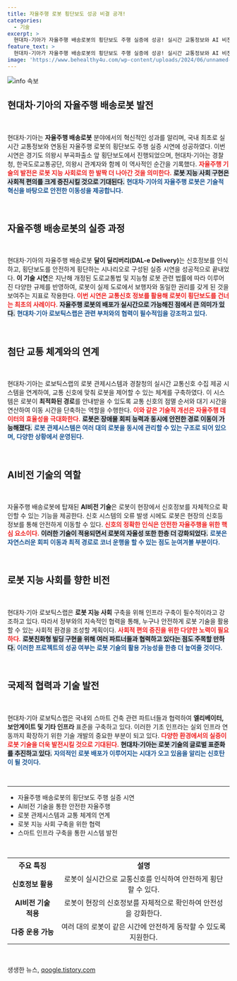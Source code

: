 ```yaml
---
title: 자율주행 로봇 횡단보도 성공 비결 공개!
categories:
  - 기술
excerpt: >
  현대차·기아가 자율주행 배송로봇의 횡단보도 주행 실증에 성공! 실시간 교통정보와 AI 비전 기술로 안전한 이동을 구현하며 로봇 지능 사회를 향한 첫걸음을 내딛었다. 클릭해 더 알아보세요!
feature_text: >
  현대차·기아가 자율주행 배송로봇의 횡단보도 주행 실증에 성공! 실시간 교통정보와 AI 비전 기술로 안전한 이동을 구현하며 로봇 지능 사회를 향한 첫걸음을 내딛었다. 클릭해 더 알아보세요!
image: 'https://www.behealthy4u.com/wp-content/uploads/2024/06/unnamed-file.png'
---
```


<p><img src="https://www.behealthy4u.com/wp-content/uploads/2024/06/unnamed-file.png" alt="info 속보" /></p>

<h2 data-ke-size="size26">현대차·기아의 자율주행 배송로봇 발전</h2>

<p data-ke-size="size16">&nbsp;</p>

<p>현대차·기아는 <strong>자율주행 배송로봇</strong> 분야에서의 혁신적인 성과를 알리며, 국내 최초로 실시간 교통정보와 연동된 자율주행 로봇의 횡단보도 주행 실증 시연에 성공하였다. 이번 시연은 경기도 의왕시 부곡파출소 앞 횡단보도에서 진행되었으며, 현대차·기아는 경찰청, 한국도로교통공단, 의왕시 관계자와 함께 이 역사적인 순간을 기록했다. <b><span style="color: #ee2323;">자율주행 기술의 발전은 로봇 지능 사회로의 한 발짝 더 나아간 것을 의미한다.</span></b> <b><span style="background-color: #21538527;">로봇 지능 사회 구현은 사회적 편의를 크게 증진시킬 것으로 기대된다.</span></b> <b><span style="color: #1a5490;">현대차·기아의 자율주행 로봇은 기술적 혁신을 바탕으로 안전한 이동성을 제공합니다.</span></b></p>

<p data-ke-size="size16">&nbsp;</p>

<h2 data-ke-size="size26">자율주행 배송로봇의 실증 과정</h2>

<p data-ke-size="size16">&nbsp;</p>

<p>현대차·기아의 자율주행 배송로봇 <strong>달이 딜리버리(DAL-e Delivery)</strong>는 신호정보를 인식하고, 횡단보도를 안전하게 횡단하는 시나리오로 구성된 실증 시연을 성공적으로 끝내었다. <strong>이 기술 시연</strong>은 지난해 개정된 도로교통법 및 지능형 로봇 관련 법률에 따라 이루어진 다양한 규제를 반영하여, 로봇이 실제 도로에서 보행자와 동일한 권리를 갖게 된 것을 보여주는 지표로 작용한다. <b><span style="color: #ee2323;">이번 시연은 교통신호 정보를 활용해 로봇이 횡단보도를 건너는 최초의 사례이다.</span></b> <b><span style="background-color: #21538527;">자율주행 로봇의 배포가 실시간으로 가능해진 점에서 큰 의미가 있다.</span></b> <b><span style="color: #1a5490;">현대차·기아 로보틱스랩은 관련 부처와의 협력이 필수적임을 강조하고 있다.</span></b></p>

<p data-ke-size="size16">&nbsp;</p>

<h2 data-ke-size="size26">첨단 교통 체계와의 연계</h2>

<p data-ke-size="size16">&nbsp;</p>

<p>현대차·기아는 로보틱스랩의 로봇 관제시스템과 경찰청의 실시간 교통신호 수집 제공 시스템을 연계하여, 교통 신호에 맞춰 로봇을 제어할 수 있는 체계를 구축하였다. 이 시스템은 로봇이 <strong>최적화된 경로</strong>를 안내받을 수 있도록 교통 신호의 점멸 순서와 대기 시간을 연산하여 이동 시간을 단축하는 역할을 수행한다. <b><span style="color: #ee2323;">이와 같은 기술적 개선은 자율주행 데이터의 효율성을 극대화한다.</span></b> <b><span style="background-color: #21538527;">로봇은 장애물 회피 능력과 동시에 안전한 경로 이동이 가능해졌다.</span></b> <b><span style="color: #1a5490;">로봇 관제시스템은 여러 대의 로봇을 동시에 관리할 수 있는 구조로 되어 있으며, 다양한 상황에서 운영된다.</span></b></p>

<p data-ke-size="size16">&nbsp;</p>

<h2 data-ke-size="size26">AI비전 기술의 역할</h2>

<p data-ke-size="size16">&nbsp;</p>

<p>자율주행 배송로봇에 탑재된 <strong>AI비전 기술</strong>은 로봇이 현장에서 신호정보를 자체적으로 확인할 수 있는 기능을 제공한다. 신호 시스템의 오류 발생 시에도 로봇은 현장의 신호등 정보를 통해 안전하게 이동할 수 있다. <b><span style="color: #ee2323;">신호의 정확한 인식은 안전한 자율주행을 위한 핵심 요소이다.</span></b> <b><span style="background-color: #21538527;">이러한 기술이 적용되면서 로봇의 자율성 또한 한층 더 강화되었다.</span></b> <b><span style="color: #1a5490;">로봇은 자연스러운 회피 이동과 최적 경로로 코너 운행을 할 수 있는 점도 눈여겨볼 부분이다.</span></b></p>

<p data-ke-size="size16">&nbsp;</p>

<h2 data-ke-size="size26">로봇 지능 사회를 향한 비전</h2>

<p data-ke-size="size16">&nbsp;</p>

<p>현대차·기아 로보틱스랩은 <strong>로봇 지능 사회</strong> 구축을 위해 인프라 구축이 필수적이라고 강조하고 있다. 따라서 정부와의 지속적인 협력을 통해, 누구나 안전하게 로봇 기술을 활용할 수 있는 사회적 환경을 조성할 계획이다. <b><span style="color: #ee2323;">사회적 편의 증진을 위한 다양한 노력이 필요하다.</span></b> <b><span style="background-color: #21538527;">로봇친화형 빌딩 구현을 위해 여러 파트너들과 협력하고 있다는 점도 주목할 만하다.</span></b> <b><span style="color: #1a5490;">이러한 프로젝트의 성공 여부는 로봇 기술의 활용 가능성을 한층 더 높여줄 것이다.</span></b></p>

<p data-ke-size="size16">&nbsp;</p>

<h2 data-ke-size="size26">국제적 협력과 기술 발전</h2>

<p data-ke-size="size16">&nbsp;</p>

<p>현대차·기아 로보틱스랩은 국내외 스마트 건축 관련 파트너들과 협력하여 <strong>엘리베이터, 보안게이트 및 기타 인프라</strong> 표준을 구축하고 있다. 이러한 기초 인프라는 실외 인프라 연동까지 확장하기 위한 기술 개발의 중요한 부분이 되고 있다. <b><span style="color: #ee2323;">다양한 환경에서의 실증이 로봇 기술을 더욱 발전시킬 것으로 기대된다.</span></b> <b><span style="background-color: #21538527;">현대차·기아는 로봇 기술의 글로벌 표준화를 추진하고 있다.</span></b> <b><span style="color: #1a5490;">자의적인 로봇 배포가 이루어지는 시대가 오고 있음을 알리는 신호탄이 될 것이다.</span></b></p>

<p data-ke-size="size16">&nbsp;</p>

<hr>

<ul>
    <li>자율주행 배송로봇의 횡단보도 주행 실증 시연</li>
    <li>AI비전 기술을 통한 안전한 자율주행</li>
    <li>로봇 관제시스템과 교통 체계의 연계</li>
    <li>로봇 지능 사회 구축을 위한 협력</li>
    <li>스마트 인프라 구축을 통한 시스템 발전</li>
</ul>

<p data-ke-size="size16">&nbsp;</p>

<table style="width: 100%;">
    <tr>
        <th style="text-align: center; height: 17px;"><b>주요 특징</b></th>
        <th style="text-align: center; height: 17px;"><b>설명</b></th>
    </tr>
    <tr>
        <td style="text-align: center; height: 17px;"><b>신호정보 활용</b></td>
        <td style="text-align: center; height: 17px;">로봇이 실시간으로 교통신호를 인식하여 안전하게 횡단할 수 있다.</td>
    </tr>
    <tr>
        <td style="text-align: center; height: 17px;"><b>AI비전 기술 적용</b></td>
        <td style="text-align: center; height: 17px;">로봇이 현장의 신호정보를 자체적으로 확인하여 안전성을 강화한다.</td>
    </tr>
    <tr>
        <td style="text-align: center; height: 17px;"><b>다중 운용 가능</b></td>
        <td style="text-align: center; height: 17px;">여러 대의 로봇이 같은 시간에 안전하게 동작할 수 있도록 지원한다.</td>
    </tr>
</table>

<p data-ke-size="size16">&nbsp;</p>
생생한 뉴스, <a href="https://qoogle.tistory.com" rel="dofollow">qoogle.tistory.com</a>


